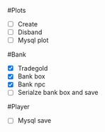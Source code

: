 #Plots
- [ ] Create
- [ ] Disband
- [ ] Mysql plot

#Bank
- [x] Tradegold
- [x] Bank box
- [x] Bank npc
- [ ] Serialze bank box and save

#Player
- [ ] Mysql save
